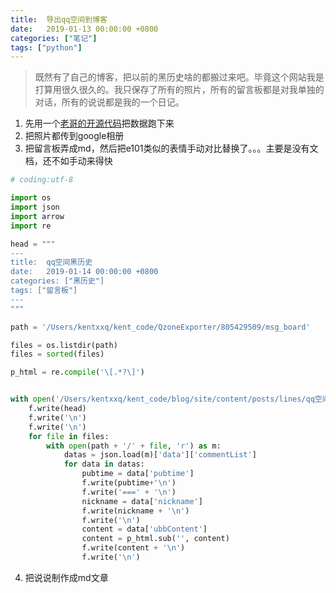 ```yaml
---
title:  导出qq空间到博客
date:   2019-01-13 00:00:00 +0800
categories: ["笔记"]
tags: ["python"]
---
```


> 既然有了自己的博客，把以前的黑历史啥的都搬过来吧。毕竟这个网站我是打算用很久很久的。我只保存了所有的照片，所有的留言板都是对我单独的对话，所有的说说都是我的一个日记。

1. 先用一个[老哥的开源代码](https://github.com/wwwpf/QzoneExporter)把数据跑下来
2. 把照片都传到google相册
3. 把留言板弄成md，然后把e101类似的表情手动对比替换了。。。主要是没有文档，还不如手动来得快
```python
# coding:utf-8

import os
import json
import arrow
import re

head = """
---
title:  qq空间黑历史
date:   2019-01-14 00:00:00 +0800
categories: ["黑历史"]
tags: ["留言板"]
---
"""

path = '/Users/kentxxq/kent_code/QzoneExporter/805429509/msg_board'

files = os.listdir(path)
files = sorted(files)

p_html = re.compile('\[.*?\]')


with open('/Users/kentxxq/kent_code/blog/site/content/posts/lines/qq空间黑历史.md', 'w') as f:
    f.write(head)
    f.write('\n')
    f.write('\n')
    for file in files:
        with open(path + '/' + file, 'r') as m:
            datas = json.load(m)['data']['commentList']
            for data in datas:
                pubtime = data['pubtime']
                f.write(pubtime+'\n')
                f.write('===' + '\n')
                nickname = data['nickname']
                f.write(nickname + '\n')
                f.write('\n')
                content = data['ubbContent']
                content = p_html.sub('', content)
                f.write(content + '\n')
                f.write('\n')

```
4. 把说说制作成md文章